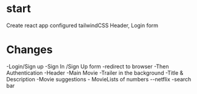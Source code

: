 # start
Create react app 
configured tailwindCSS
Header,
Login form



# Changes
-Login/Sign up
    -Sign In /Sign Up form
    -redirect to browser 
    -Then Authentication
    -Header
    -Main Movie
        -Trailer in the background
        -Title & Description
        -Movie suggestions
            - MovieLists of numbers
--netflix
    -search bar